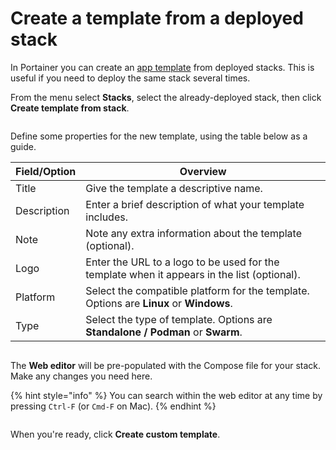 # Create a template from a deployed stack

In Portainer you can create an [app template](../templates/) from deployed stacks. This is useful if you need to deploy the same stack several times.

From the menu select **Stacks**, select the already-deployed stack, then click **Create template from stack**.

<figure><img src="../../../.gitbook/assets/2.20-stacks-template.gif" alt=""><figcaption></figcaption></figure>

Define some properties for the new template, using the table below as a guide.

| Field/Option | Overview                                                                                    |
| ------------ | ------------------------------------------------------------------------------------------- |
| Title        | Give the template a descriptive name.                                                       |
| Description  | Enter a brief description of what your template includes.                                   |
| Note         | Note any extra information about the template (optional).                                   |
| Logo         | Enter the URL to a logo to be used for the template when it appears in the list (optional). |
| Platform     | Select the compatible platform for the template. Options are **Linux** or **Windows**.      |
| Type         | Select the type of template. Options are **Standalone / Podman** or **Swarm**.              |

<figure><img src="../../../.gitbook/assets/2.22.0-templates-custom-new.png" alt=""><figcaption></figcaption></figure>

The **Web editor** will be pre-populated with the Compose file for your stack. Make any changes you need here.

{% hint style="info" %}
You can search within the web editor at any time by pressing `Ctrl-F` (or `Cmd-F` on Mac).
{% endhint %}

<figure><img src="../../../.gitbook/assets/2.20-stacks-template-webeditor.png" alt=""><figcaption></figcaption></figure>

When you're ready, click **Create custom template**.
